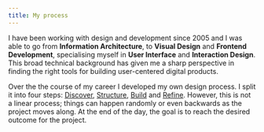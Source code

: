```yaml
---
title: My process
---
```


I have been working with design and development since 2005 and I was able to go
from **Information Architecture**, to **Visual Design** and **Frontend
Development**, specialising myself in **User Interface** and **Interaction
Design**. This broad technical background has given me a sharp perspective in
finding the right tools for building user-centered digital products.

Over the the course of my career I developed my own design process. I split it
into four steps: [Discover][D], [Structure][S], [Build][B] and [Refine][R].
However, this is not a linear process; things can happen randomly or even
backwards as the project moves along. At the end of the day, the goal is to
reach the desired outcome for the project.

[D]: #Discover "Go to the 'Discover' phase"
[S]: #Structure "Go to the 'Structure' phase"
[B]: #Build "Go to the 'Build' phase"
[R]: #Refine "Go to the 'Refine' phase"
